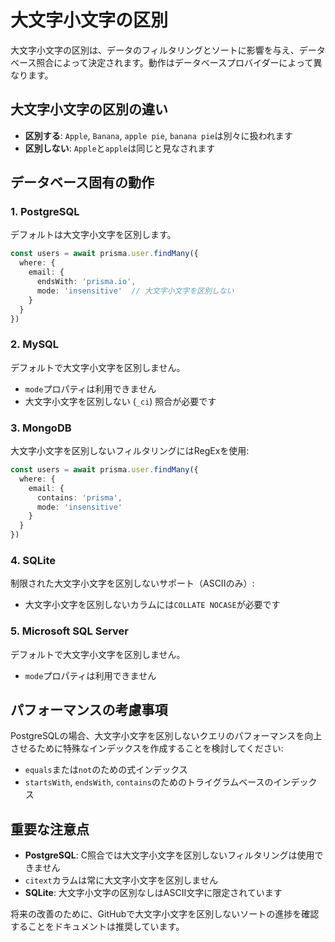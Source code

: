 # 大文字小文字の区別

大文字小文字の区別は、データのフィルタリングとソートに影響を与え、データベース照合によって決定されます。動作はデータベースプロバイダーによって異なります。

## 大文字小文字の区別の違い

- **区別する**: `Apple`, `Banana`, `apple pie`, `banana pie`は別々に扱われます
- **区別しない**: `Apple`と`apple`は同じと見なされます

## データベース固有の動作

### 1. PostgreSQL

デフォルトは大文字小文字を区別します。

```typescript
const users = await prisma.user.findMany({
  where: {
    email: {
      endsWith: 'prisma.io',
      mode: 'insensitive'  // 大文字小文字を区別しない
    }
  }
})
```

### 2. MySQL

デフォルトで大文字小文字を区別しません。
- `mode`プロパティは利用できません
- 大文字小文字を区別しない (`_ci`) 照合が必要です

### 3. MongoDB

大文字小文字を区別しないフィルタリングにはRegExを使用:

```typescript
const users = await prisma.user.findMany({
  where: {
    email: {
      contains: 'prisma',
      mode: 'insensitive'
    }
  }
})
```

### 4. SQLite

制限された大文字小文字を区別しないサポート（ASCIIのみ）:
- 大文字小文字を区別しないカラムには`COLLATE NOCASE`が必要です

### 5. Microsoft SQL Server

デフォルトで大文字小文字を区別しません。
- `mode`プロパティは利用できません

## パフォーマンスの考慮事項

PostgreSQLの場合、大文字小文字を区別しないクエリのパフォーマンスを向上させるために特殊なインデックスを作成することを検討してください:

- `equals`または`not`のための式インデックス
- `startsWith`, `endsWith`, `contains`のためのトライグラムベースのインデックス

## 重要な注意点

- **PostgreSQL**: C照合では大文字小文字を区別しないフィルタリングは使用できません
- `citext`カラムは常に大文字小文字を区別しません
- **SQLite**: 大文字小文字の区別なしはASCII文字に限定されています

将来の改善のために、GitHubで大文字小文字を区別しないソートの進捗を確認することをドキュメントは推奨しています。
